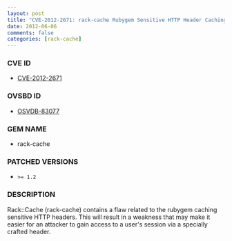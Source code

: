 ```yaml
---
layout: post
title: "CVE-2012-2671: rack-cache Rubygem Sensitive HTTP Header Caching Weakness"
date: 2012-06-06
comments: false
categories: [rack-cache]
---
```



### CVE ID

* [CVE-2012-2671](http://osvdb.org/83077)



### OVSBD ID

* [OSVDB-83077](http://osvdb.org/83077)


### GEM NAME

* rack-cache


### PATCHED VERSIONS


* `>= 1.2`


### DESCRIPTION

Rack::Cache (rack-cache) contains a flaw related to the rubygem caching
sensitive HTTP headers. This will result in a weakness that may make it
easier for an attacker to gain access to a user's session via a specially
crafted header.

